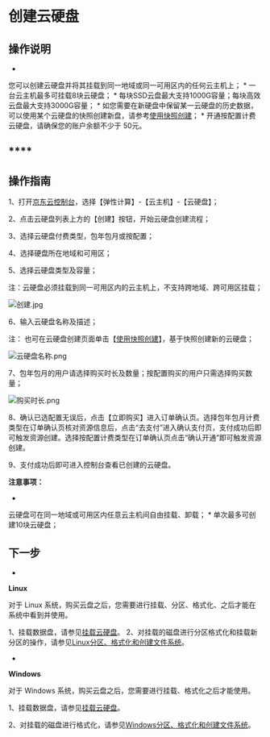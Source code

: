 # **创建云硬盘**

## **操作说明**

* 
您可以创建云硬盘并将其挂载到同一地域或同一可用区内的任何云主机上；
* 
一台云主机最多可挂载8块云硬盘；
* 
每块SSD云盘最大支持1000G容量；每块高效云盘最大支持3000G容量；
* 
如您需要在新硬盘中保留某一云硬盘的历史数据，可以使用某个云硬盘的快照创建新盘，请参考[使用快照创建](http://www.jdcloud.com/help/detail/891/isCateLog/1)；
* 
开通按配置计费云硬盘，请确保您的账户余额不少于 50元。

## ****

## **操作指南**

1、打开[京东云控制台](http://console.jdcloud.com/)，选择【弹性计算】-【云主机】-【云硬盘】；

2、点击云硬盘列表上方的【创建】按钮，开始云硬盘创建流程；

3、选择云硬盘付费类型，包年包月或按配置；

4、选择硬盘所在地域和可用区；

5、选择云硬盘类型及容量；

注：云硬盘必须挂载到同一可用区内的云主机上，不支持跨地域、跨可用区挂载；

![创建.jpg](https://img1.jcloudcs.com/cms/0b413650-009f-4c2e-bbe7-b66c23c7b0d320171208085919.jpg)

6、输入云硬盘名称及描述；

注： 也可在云硬盘创建页面单击【[使用快照创建](http://www.jdcloud.com/help/detail/891/isCateLog/1)】，基于快照创建新的云硬盘；

![云硬盘名称.png](https://img1.jcloudcs.com/cms/98be6d09-2f0c-4d12-9343-b744ad99eb6e20170823071434.png)

7、包年包月的用户请选择购买时长及数量；按配置购买的用户只需选择购买数量；

![购买时长.png](https://img1.jcloudcs.com/cms/838a24b6-1bf4-4fb9-8abd-ee07ff572d5620170823071443.png)

8、确认已选配置无误后，点击【立即购买】进入订单确认页。选择包年包月计费类型在订单确认页核对资源信息后，点击“去支付”进入确认支付页，支付成功后即可触发资源创建。选择按配置计费类型在订单确认页点击“确认开通”即可触发资源创建。

9、支付成功后即可进入控制台查看已创建的云硬盘。

**注意事项：**

* 
云硬盘可在同一地域或可用区内任意云主机间自由挂载、卸载；
* 
单次最多可创建10块云硬盘；

## **下一步**

* 
**Linux**

对于 Linux 系统，购买云盘之后，您需要进行挂载、分区、格式化、之后才能在系统中看到并使用。

1、挂载数据盘，请参见[挂载云硬盘](http://www.jdcloud.com/help/detail/505/isCateLog/1 "挂载云硬盘")。
2、对挂载的磁盘进行分区格式化和挂载新分区的操作，请参见[Linux分区、格式化和创建文件系统](http://www.jdcloud.com/help/detail/515/isCateLog/1 "Linux分区、格式化和创建文件系统")。

* 
**Windows**

对于 Windows 系统，购买云盘之后，您需要进行挂载、格式化之后才能使用。

1、挂载数据盘，请参见[挂载云硬盘](http://www.jdcloud.com/help/detail/505/isCateLog/1 "挂载云硬盘")。

2、对挂载的磁盘进行格式化，请参见[Windows分区、格式化和创建文件系统](http://www.jdcloud.com/help/detail/514/isCateLog/1 "Windows分区、格式化和创建文件系统")。